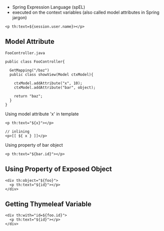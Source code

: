 * Spring Expression Language (spEL)
* executed on the context variables (also called model attributes in Spring jargon)
```
<p th:text=${session.user.name}></p>
```

## Model Attribute
`FooController.java`
```
public class FooController{

  GetMapping("/baz")
  public class showView(Model ctxModel){
  
    ctxModel.addAttribute("x", 10);
    ctxModel.addAttribute("bar", object);
    
    return "baz";
  }
}
```

Using model attribute 'x' in template
```
<p th:text="${x}"></p>

// inlining
<p>[[ ${ x } ]]</p>
```

Using property of bar object
```
<p th:text="${bar.id}"></p>
```

## Using Property of Exposed Object
```
<div th:object="${foo}">
  <p th:text="${id}"></p>
</div>
```

## Getting Thymeleaf Variable
```
<div th:with="id=${foo.id}">
  <p th:text="${id}"></p>
</div>
```
